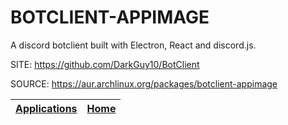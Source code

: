 # BOTCLIENT-APPIMAGE

 A discord botclient built with Electron, React and discord.js.

 SITE: https://github.com/DarkGuy10/BotClient

 SOURCE: https://aur.archlinux.org/packages/botclient-appimage

 | [Applications](https://portable-linux-apps.github.io/apps.html) | [Home](https://portable-linux-apps.github.io)
 | --- | --- |

